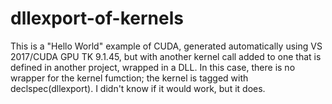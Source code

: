 # dllexport-of-kernels
This is a "Hello World" example of CUDA, generated automatically using VS 2017/CUDA GPU TK 9.1.45,
but with another kernel call added to one that is defined in another project, wrapped in a DLL.
In this case, there is no wrapper for the kernel fumction; the kernel is tagged with declspec(dllexport).
I didn't know if it would work, but it does.
